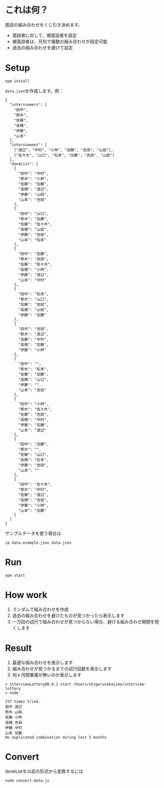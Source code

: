 # これは何？

面談の組み合わせをくじ引き決めます。

- 面談者に対して、被面談者を設定
- 被面談者は、月別で複数の組み合わせが設定可能
- 過去の組み合わせを避けて設定

# Setup

```
npm install
```

`data.json`を作成します。例：

```
{
  "interviewers": [
    "田中",
    "鈴木",
    "佐藤",
    "高橋",
    "伊藤",
    "山本"
  ],
  "interviewees": [
    ["渡辺", "中村", "小林", "加藤", "吉田", "山田"],
    ["佐々木", "山口", "松本", "加藤", "吉田", "山田"]
  ],
  "doneList": [
    {
      "田中": "中村",
      "鈴木": "小林",
      "佐藤": "加藤",
      "高橋": "渡辺",
      "伊藤": "山田",
      "山本": "吉田"
    },
    {
      "田中": "山口",
      "鈴木": "加藤",
      "佐藤": "佐々木",
      "高橋": "山田",
      "伊藤": "吉田",
      "山本": "松本"
    },
    {
      "田中": "加藤",
      "鈴木": "吉田",
      "佐藤": "佐々木",
      "高橋": "小林",
      "伊藤": "渡辺",
      "山本": "中村"
    },
    {
      "田中": "松本",
      "鈴木": "山口",
      "佐藤": "吉田",
      "高橋": "山田",
      "伊藤": "加藤"
    },
    {
      "田中": "吉田",
      "鈴木": "渡辺",
      "佐藤": "中村",
      "高橋": "加藤",
      "伊藤": "小林"
    },
    {
      "田中": "",
      "鈴木": "松本",
      "佐藤": "加藤",
      "高橋": "山口",
      "伊藤": "",
      "山本": "吉田"
    },
    {
      "田中": "小林",
      "鈴木": "佐々木",
      "佐藤": "吉田",
      "高橋": "中村",
      "伊藤": "加藤",
      "山本": "渡辺"
    },
    {
      "田中": "加藤",
      "鈴木": "",
      "佐藤": "山口",
      "高橋": "松本",
      "伊藤": "吉田",
      "山本": ""
    },
    {
      "田中": "佐々木",
      "鈴木": "中村",
      "佐藤": "渡辺",
      "高橋": "吉田",
      "伊藤": "小林",
      "山本": "加藤"
    }
  ]
}
```

サンプルデータを使う場合は
```
cp data.example.json data.json
```

# Run
```
npm start
```

# How work
1. ランダムで組み合わせを作成
1. 過去の組み合わせを避けたものが見つかったら表示します
1. 一万回の試行で組み合わせが見つからない場合、避ける組み合わせ期間を短くします


# Result
1. 最適な組み合わせを表示します
1. 組み合わせが見つかるまでの試行回数を表示します
1. 何ヶ月間重複が無いのか表示します

```
> interviewLottery@0.0.1 start /Users/shigerunakajima/interview-lottery
> node .

257 times tried.
田中 渡辺
鈴木 山田
佐藤 小林
高橋 吉田
伊藤 中村
山本 加藤
No duplicated combination during last 5 months
```

# Convert
doneListを以前の形式から変換するには

```
node convert-data.js
```
